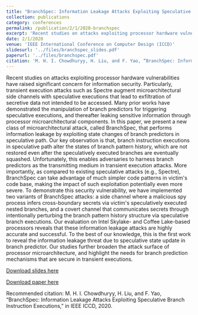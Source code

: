 ```yaml
---
title: "BranchSpec: Information Leakage Attacks Exploiting Speculative Branch Instruction Executions"
collection: publications
category: conferences
permalink: /publication/2/1/2020-branchspec
excerpt: 'Recent studies on attacks exploiting processor hardware vulnerabilities have raised significant concern for information security. Particularly, transient execution attacks such as Spectre augment microarchitectural side channels with speculative executions that lead to exfiltration of secretive data not intended to be accessed. Many prior works have demonstrated the manipulation of branch predictors for triggering speculative executions, and thereafter leaking sensitive information through proce ...'
date: 2/1/2020
venue: 'IEEE International Conference on Computer Design (ICCD)'
slidesurl: '../files/branchspec_slides.pdf'
paperurl: '../files/branchspec.pdf'
citation: 'M. H. I. Chowdhuryy, H. Liu, and F. Yao, “BranchSpec: Information Leakage Attacks Exploiting Speculative Branch Instruction Executions,” in IEEE ICCD, 2020.'
---
```

Recent studies on attacks exploiting processor hardware vulnerabilities have raised significant concern for information security. Particularly, transient execution attacks such as Spectre augment microarchitectural side channels with speculative executions that lead to exfiltration of secretive data not intended to be accessed. Many prior works have demonstrated the manipulation of branch predictors for triggering speculative executions, and thereafter leaking sensitive information through processor microarchitectural components. In this paper, we present a new class of microarchitectural attack, called BranchSpec, that performs information leakage by exploiting state changes of branch predictors in speculative path. Our key observation is that, branch instruction executions in speculative path alter the states of branch pattern history, which are not restored even after the speculatively executed branches are eventually squashed. Unfortunately, this enables adversaries to harness branch predictors as the transmitting medium in transient execution attacks. More importantly, as compared to existing speculative attacks (e.g., Spectre), BranchSpec can take advantage of much simpler code patterns in victim&apos;s code base, making the impact of such exploitation potentially even more severe. To demonstrate this security vulnerability, we have implemented two variants of BranchSpec attacks: a side channel where a malicious spy process infers cross-boundary secrets via victim&apos;s speculatively executed nested branches, and a covert channel that communicates secrets through intentionally perturbing the branch pattern history structure via speculative branch executions. Our evaluation on Intel Skylake- and Coffee Lake-based processors reveals that these information leakage attacks are highly accurate and successful. To the best of our knowledge, this is the first work to reveal the information leakage threat due to speculative state update in branch predictor. Our studies further broaden the attack surface of processor microarchitecture, and highlight the needs for branch prediction mechanisms that are secure in transient executions.

[Download slides here](../files/branchspec_slides.pdf)

[Download paper here](../files/branchspec.pdf)

Recommended citation: M. H. I. Chowdhuryy, H. Liu, and F. Yao, “BranchSpec: Information Leakage Attacks Exploiting Speculative Branch Instruction Executions,” in IEEE ICCD, 2020.